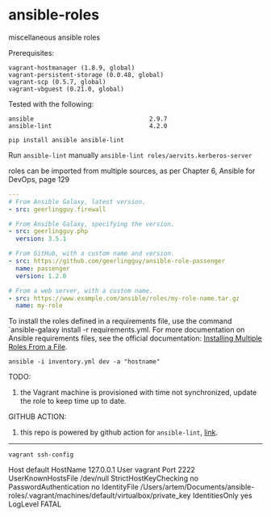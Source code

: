 # ansible-roles
miscellaneous ansible roles

Prerequisites:

```
vagrant-hostmanager (1.8.9, global)
vagrant-persistent-storage (0.0.48, global)
vagrant-scp (0.5.7, global)
vagrant-vbguest (0.21.0, global)
```

Tested with the following:
```
ansible                                2.9.7
ansible-lint                           4.2.0
```

`pip install ansible ansible-lint`

Run `ansible-lint` manually
`ansible-lint roles/aervits.kerberos-server`

roles can be imported from multiple sources, as per Chapter 6, Ansible for DevOps, page 129

```yml
---
# From Ansible Galaxy, latest version.
- src: geerlingguy.firewall

# From Ansible Galaxy, specifying the version.
- src: geerlingguy.php
  version: 3.5.1

# From GitHub, with a custom name and version.
- src: https://github.com/geerlingguy/ansible-role-passenger
  name: passenger
  version: 1.2.0

# From a web server, with a custom name.
- src: https://www.example.com/ansible/roles/my-role-name.tar.gz
  name: my-role
```

To install the roles defined in a requirements file, use the command `ansible-galaxy install -r requirements.yml. For more documentation on Ansible requirements files, see the official documentation: [Installing Multiple Roles From a File](https://galaxy.ansible.com/docs/using/installing.html#installing-multiple-roles-from-a-file).

`ansible -i inventory.yml dev -a "hostname"`

TODO:
1. the Vagrant machine is provisioned with time not synchronized, update the role to keep time up to date.


GITHUB ACTION:
1. this repo is powered by github action for `ansible-lint`, [link](https://github.com/marketplace/actions/ansible-lint).

----------------
`vagrant ssh-config`

Host default
  HostName 127.0.0.1
  User vagrant
  Port 2222
  UserKnownHostsFile /dev/null
  StrictHostKeyChecking no
  PasswordAuthentication no
  IdentityFile /Users/artem/Documents/ansible-roles/.vagrant/machines/default/virtualbox/private_key
  IdentitiesOnly yes
  LogLevel FATAL
